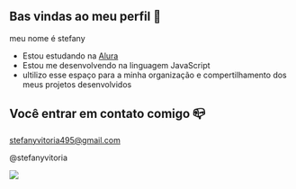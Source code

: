 ## Bas vindas ao meu perfil 💙

meu nome é stefany

- Estou estudando na [Alura](https://www.alura.com.br)
- Estou me desenvolvendo na linguagem JavaScript
- ultilizo esse espaço para a minha organização e compertilhamento dos meus projetos desenvolvidos

## Você entrar em contato comigo 📪

stefanyvitoria495@gmail.com

@stefanyvitoria

![](https://github.com/ster06/ster06/assets/170108440/deed0b11-a10c-4f34-9bbc-58b237a7df41)
